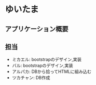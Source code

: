 # ゆいたま

## アプリケーション概要

## 担当
  -	ミカエル: bootstrapのデザイン,実装
  -	バル: bootstrapのデザイン,実装
  -	アルパカ: DBから拾ってHTMLに組み込む
  -	ツカチャン: DB作成
